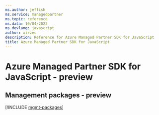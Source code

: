 ```yaml
---
ms.author: jeffish
ms.service: managedpartner
ms.topic: reference
ms.data: 10/04/2022
ms.devlang: javascript
author: xirzec
description: Reference for Azure Managed Partner SDK for JavaScript
title: Azure Managed Partner SDK for JavaScript
---
```

# Azure Managed Partner SDK for JavaScript - preview

## Management packages - preview
[!INCLUDE [mgmt-packages](managed-partner-mgmt-index.md)]
